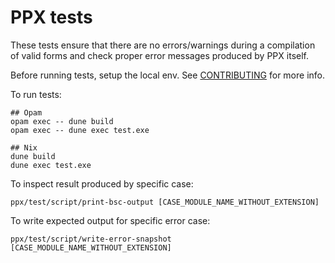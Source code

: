 # PPX tests
These tests ensure that there are no errors/warnings during a compilation of valid forms and check proper error messages produced by PPX itself.

Before running tests, setup the local env. See [CONTRIBUTING](/CONTRIBUTING.md) for more info.

To run tests:

```shell
## Opam
opam exec -- dune build
opam exec -- dune exec test.exe

## Nix
dune build
dune exec test.exe
```

To inspect result produced by specific case:

```shell
ppx/test/script/print-bsc-output [CASE_MODULE_NAME_WITHOUT_EXTENSION]
```

To write expected output for specific error case:

```shell
ppx/test/script/write-error-snapshot [CASE_MODULE_NAME_WITHOUT_EXTENSION]
```
